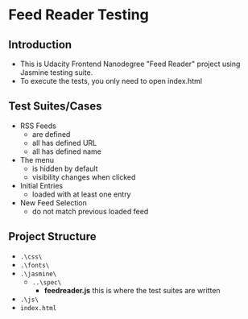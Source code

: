 # Feed Reader Testing
## Introduction
* This is Udacity Frontend Nanodegree "Feed Reader" project using Jasmine testing suite.
* To execute the tests, you only need to open index.html

## Test Suites/Cases
* RSS Feeds
    * are defined
    * all has defined URL
    * all has defined name
* The menu
    * is hidden by default
    * visibility changes when clicked
* Initial Entries
    * loaded with at least one entry
* New Feed Selection
    * do not match previous loaded feed

## Project Structure
* `.\css\`
* `.\fonts\`
* `.\jasmine\`
    * `..\spec\`
        * **feedreader.js** this is where the test suites are written
* `.\js\`
* `index.html`